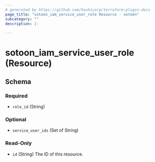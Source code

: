```yaml
---
# generated by https://github.com/hashicorp/terraform-plugin-docs
page_title: "sotoon_iam_service_user_role Resource - sotoon"
subcategory: ""
description: |-
  
---
```


# sotoon_iam_service_user_role (Resource)





<!-- schema generated by tfplugindocs -->
## Schema

### Required

- `role_id` (String)

### Optional

- `service_user_ids` (Set of String)

### Read-Only

- `id` (String) The ID of this resource.
